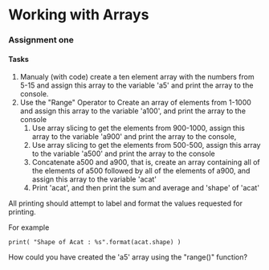 # Working with Arrays

### Assignment one


#### Tasks
1. Manualy (with code) create a ten element array with the numbers from 5-15 and assign this array to the variable 'a5' and print the array to the console.
1. Use the "Range" Operator to Create an array of elements from 1-1000 and assign this array to the variable 'a100', and print the array to the console
   1. Use array slicing to get the elements from 900-1000, assign this array to the variable 'a900' and print the array to the console, 
   1. Use array slicing to get the elements from 500-500, assign this array to the variable 'a500' and print the array to the console
   1. Concatenate a500 and a900, that is, create an array containing all of the elements of a500 followed by all of the elements of a900, and assign this array to the variable 'acat'
   1. Print 'acat', and then print the sum and average and 'shape' of 'acat' 


All printing should attempt to label and format the values requested for printing. 

For example

    print( "Shape of Acat : %s".format(acat.shape) )

How could you have created the 'a5' array using the "range()" function?
